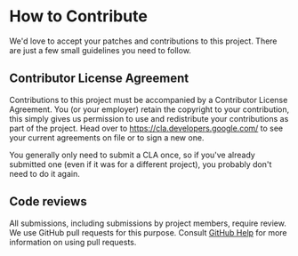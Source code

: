 # How to Contribute

We'd love to accept your patches and contributions to this project. There are just a few small guidelines you need to follow.

## Contributor License Agreement

Contributions to this project must be accompanied by a Contributor License Agreement. You (or your employer) retain the copyright to your
contribution, this simply gives us permission to use and redistribute your contributions as part of the project. Head over to
<https://cla.developers.google.com/> to see your current agreements on file or to sign a new one.

You generally only need to submit a CLA once, so if you've already submitted one (even if it was for a different project), you probably don't need to
do it again.

## Code reviews

All submissions, including submissions by project members, require review. We use GitHub pull requests for this purpose. Consult
[GitHub Help](https://help.github.com/articles/about-pull-requests/) for more information on using pull requests.
